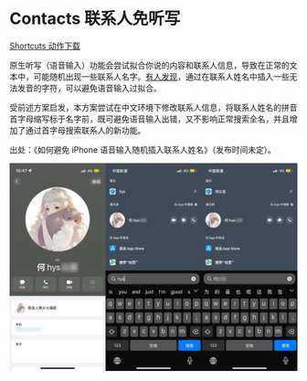 # Contacts 联系人免听写

[Shortcuts 动作下载](https://www.icloud.com/shortcuts/a9b506b0addf4f7cbaa430ab331136cc)

原生听写（语音输入）功能会尝试拟合你说的内容和联系人信息，导致在正常的文本中，可能随机出现一些联系人名字。[有人发现](https://www.reddit.com/r/ios/comments/1oftoml/a_7line_script_fixed_my_biggest_ios_annoyance_in/)，通过在联系人姓名中插入一些无法发音的字符，可以避免语音输入过拟合。

受前述方案启发，本方案尝试在中文环境下修改联系人信息，将联系人姓名的拼音首字母缩写标于名字前，既可避免语音输入出错，又不影响正常搜索全名，并且增加了通过首字母搜索联系人的新功能。

出处：《如何避免 iPhone 语音输入随机插入联系人姓名》（发布时间未定）。

![img](img.jpeg)
